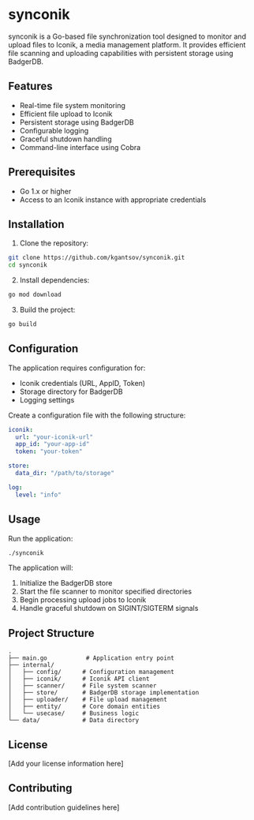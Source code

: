 # synconik

synconik is a Go-based file synchronization tool designed to monitor and upload files to Iconik, a media management platform. It provides efficient file scanning and uploading capabilities with persistent storage using BadgerDB.

## Features

- Real-time file system monitoring
- Efficient file upload to Iconik
- Persistent storage using BadgerDB
- Configurable logging
- Graceful shutdown handling
- Command-line interface using Cobra

## Prerequisites

- Go 1.x or higher
- Access to an Iconik instance with appropriate credentials

## Installation

1. Clone the repository:
```bash
git clone https://github.com/kgantsov/synconik.git
cd synconik
```

2. Install dependencies:
```bash
go mod download
```

3. Build the project:
```bash
go build
```

## Configuration

The application requires configuration for:
- Iconik credentials (URL, AppID, Token)
- Storage directory for BadgerDB
- Logging settings

Create a configuration file with the following structure:
```yaml
iconik:
  url: "your-iconik-url"
  app_id: "your-app-id"
  token: "your-token"

store:
  data_dir: "/path/to/storage"

log:
  level: "info"
```

## Usage

Run the application:
```bash
./synconik
```

The application will:
1. Initialize the BadgerDB store
2. Start the file scanner to monitor specified directories
3. Begin processing upload jobs to Iconik
4. Handle graceful shutdown on SIGINT/SIGTERM signals

## Project Structure

```
.
├── main.go           # Application entry point
├── internal/
│   ├── config/      # Configuration management
│   ├── iconik/      # Iconik API client
│   ├── scanner/     # File system scanner
│   ├── store/       # BadgerDB storage implementation
│   ├── uploader/    # File upload management
│   ├── entity/      # Core domain entities
│   └── usecase/     # Business logic
└── data/            # Data directory
```

## License

[Add your license information here]

## Contributing

[Add contribution guidelines here]
